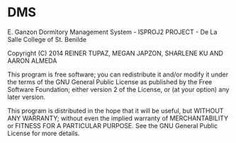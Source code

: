 DMS
===
E. Ganzon Dormitory Management System - 
ISPROJ2 PROJECT - De La Salle College of St. Benilde

Copyright (C) 2014  REINER TUPAZ, MEGAN JAPZON, SHARLENE KU AND AARON ALMEDA

This program is free software; you can redistribute it and/or
modify it under the terms of the GNU General Public License
as published by the Free Software Foundation; either version 2
of the License, or (at your option) any later version.

This program is distributed in the hope that it will be useful,
but WITHOUT ANY WARRANTY; without even the implied warranty of
MERCHANTABILITY or FITNESS FOR A PARTICULAR PURPOSE.  See the
GNU General Public License for more details.

